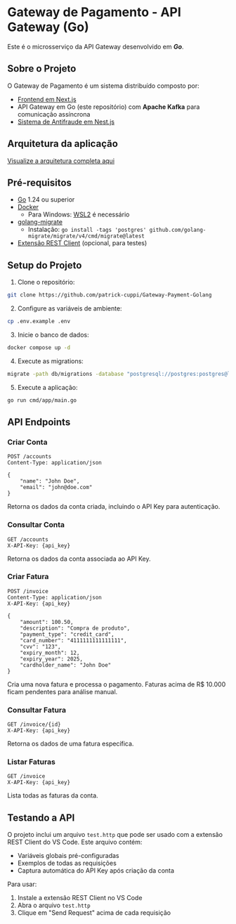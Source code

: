 # Gateway de Pagamento - API Gateway (Go)

Este é o microsserviço da API Gateway desenvolvido em ***Go***.

## Sobre o Projeto

O Gateway de Pagamento é um sistema distribuído composto por:
- [Frontend em Next.js](https://github.com/patrick-cuppi/Gateway-Payment-Next.js)
- API Gateway em Go (este repositório) com **Apache Kafka** para comunicação assíncrona
- [Sistema de Antifraude em Nest.js](https://github.com/patrick-cuppi/Gateway-Payment-Nest.js)


## Arquitetura da aplicação
[Visualize a arquitetura completa aqui](https://link.excalidraw.com/readonly/Nrz6WjyTrn7IY8ZkrZHy)

## Pré-requisitos

- [Go](https://golang.org/doc/install) 1.24 ou superior
- [Docker](https://www.docker.com/get-started)
  - Para Windows: [WSL2](https://docs.docker.com/desktop/windows/wsl/) é necessário
- [golang-migrate](https://github.com/golang-migrate/migrate)
  - Instalação: `go install -tags 'postgres' github.com/golang-migrate/migrate/v4/cmd/migrate@latest`
- [Extensão REST Client](https://marketplace.visualstudio.com/items?itemName=humao.rest-client) (opcional, para testes)

## Setup do Projeto

1. Clone o repositório:
```bash
git clone https://github.com/patrick-cuppi/Gateway-Payment-Golang
```

2. Configure as variáveis de ambiente:
```bash
cp .env.example .env
```

3. Inicie o banco de dados:
```bash
docker compose up -d
```

4. Execute as migrations:
```bash
migrate -path db/migrations -database "postgresql://postgres:postgres@localhost:5432/gateway?sslmode=disable" up
```

5. Execute a aplicação:
```bash
go run cmd/app/main.go
```

## API Endpoints

### Criar Conta
```http
POST /accounts
Content-Type: application/json

{
    "name": "John Doe",
    "email": "john@doe.com"
}
```
Retorna os dados da conta criada, incluindo o API Key para autenticação.

### Consultar Conta
```http
GET /accounts
X-API-Key: {api_key}
```
Retorna os dados da conta associada ao API Key.

### Criar Fatura
```http
POST /invoice
Content-Type: application/json
X-API-Key: {api_key}

{
    "amount": 100.50,
    "description": "Compra de produto",
    "payment_type": "credit_card",
    "card_number": "4111111111111111",
    "cvv": "123",
    "expiry_month": 12,
    "expiry_year": 2025,
    "cardholder_name": "John Doe"
}
```
Cria uma nova fatura e processa o pagamento. Faturas acima de R$ 10.000 ficam pendentes para análise manual.

### Consultar Fatura
```http
GET /invoice/{id}
X-API-Key: {api_key}
```
Retorna os dados de uma fatura específica.

### Listar Faturas
```http
GET /invoice
X-API-Key: {api_key}
```
Lista todas as faturas da conta.

## Testando a API

O projeto inclui um arquivo `test.http` que pode ser usado com a extensão REST Client do VS Code. Este arquivo contém:
- Variáveis globais pré-configuradas
- Exemplos de todas as requisições
- Captura automática do API Key após criação da conta

Para usar:
1. Instale a extensão REST Client no VS Code
2. Abra o arquivo `test.http`
3. Clique em "Send Request" acima de cada requisição 